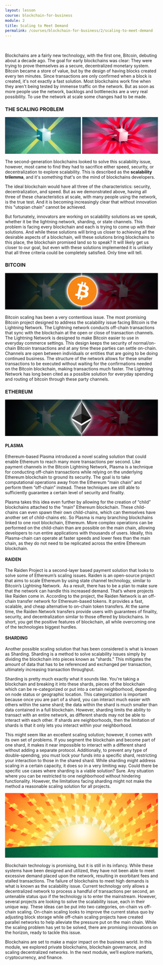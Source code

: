 ```yaml
---
layout: lesson
course: blockchain-for-business
module: 2
title: Scaling to Meet Demand
permalink: /courses/blockchain-for-business/2/scaling-to-meet-demand
---
```


<br>
<br>
<span class="openingParagraph">
Blockchains are a fairly new technology, with the first one, Bitcoin, debuting about a decade ago. The goal for early blockchains was clear: They were trying to prove themselves as a secure, decentralized monetary system. Bitcoin became a store of value, but by the design of having blocks created every ten minutes. Since transactions are only confirmed when a block is created, it's not exactly a fast solution. Most blockchains work fine when they aren't being tested by immense traffic on the network. But as soon as more people use the network, backlogs and bottlenecks are a very real possibility. To use the network at scale some changes had to be made.</span>
<h3>THE SCALING PROBLEM</h3>

<img src="/assets/img/courses/blockchain-for-business/Scaling-01.png" />

<span style="font-weight: 400;">The second-generation blockchains looked to solve this scalability issue, however, most came to find they had to sacrifice either speed, security, or decentralization to explore scalability. </span><span style="font-weight: 400;">This is described as the </span><b>scalability trilemma</b><span style="font-weight: 400;">, and it's something that's on the mind of blockchains developers.</span>

<span style="font-weight: 400;">The ideal blockchain would have all three of the characteristics: security, decentralization, and speed. But as we demonstrated above, having all three of these characteristics at scale, with many people using the network, is the true test. And it is becoming increasingly clear that without innovation this "utopian chain" cannot be achieved.</span>

<span style="font-weight: 400;">But fortunately, innovators are working on scalability solutions as we speak, whether it be the lightning network, sharding, or state channels. This problem is facing every blockchain and each is trying to come up with their solutions. And while these solutions will bring us closer to achieving all the desirable aspects of a blockchain, will these solutions bring blockchains to this place, the blockchain promised land so to speak? It will likely get us closer to our goal, but even with these solutions implemented it is unlikely that all three criteria could be completely satisfied. Only time will tell.</span>
<h3>BITCOIN</h3>

<img src="/assets/img/courses/blockchain-for-business/ScalingBitcoin.png" />

<span style="font-weight: 400;">Bitcoin scaling has been a very contentious issue. The most promising Bitcoin project designed to address the scalability issue facing Bitcoin is the Lightning Network. </span><span style="font-weight: 400;">The Lightning network conducts off-chain transactions that sync with the blockchain at the open or close of transaction channels. The Lightning Network is designed to make Bitcoin easier to use in everyday commerce settings. This design keeps the security of normal/on-chain Bitcoin transactions and at any time these parties can settle on-chain. </span><span style="font-weight: 400;">Channels are open between individuals or entities that are going to be doing continued business. The structure of the network allows for these smaller transactions to be executed without waiting for the confirmations needed on the Bitcoin blockchain, making transactions much faster. The Lightning Network has long been cited as a possible solution for everyday spending and routing of bitcoin through these party channels.</span>
<h3>ETHEREUM</h3>

<img src="/assets/img/courses/blockchain-for-business/ScalingEth.png" />

<h4>PLASMA</h4>
<span style="font-weight: 400;">Ethereum-based Plasma introduced a novel scaling solution that could enable Ethereum to reach many more transactions per second. Like payment channels in the Bitcoin Lightning Network, Plasma is a technique for conducting off-chain transactions while relying on the underlying Ethereum blockchain to ground its security. The goal is to take computational operations away from the Ethereum “main chain” and perform them “off-chain” instead. These techniques are still able to sufficiently guarantee a certain level of security and finality.</span>

<span style="font-weight: 400;">Plasma takes this idea even further by allowing for the creation of “child” blockchains attached to the “main” Ethereum blockchain. These child-chains can even spawn their own child-chains, which can themselves have another set of child-chains etc. So Plasma is many branching blockchains linked to one root blockchain, Ethereum. </span><span style="font-weight: 400;">More complex operations can be performed on the child-chain than are possible on the main chain, allowing developers to run entire applications with thousands of users. Ideally, this Plasma-chain can operate at faster speeds and lower fees than the main chain, as they do not need to be replicated across the entire Ethereum blockchain.</span>
<h4>RAIDEN</h4>
<span style="font-weight: 400;">The Raiden Project is a second-layer based payment solution that looks to solve some of Ethereum’s scaling issues. Raiden is an open-source project that aims to scale Ethereum by using state channel technology, similar to Bitcoin’s Lightning Network.  </span><span style="font-weight: 400;">As a result, there has to be a plan to make sure that the network can handle this increased demand. That’s where projects like Raiden come in. According to the project, th</span><span style="font-weight: 400;">e Raiden Network is an off-chain transfer network for Ethereum-based tokens. It provides a fast, scalable, and cheap alternative to on-chain token transfers. At the same time, the Raiden Network transfers provide users with guarantees of finality, security, and decentralization similar to those offered by blockchains. In short, you get the positive features of blockchain, all while overcoming one of the technologies biggest hurdles.</span>
<h4>SHARDING</h4>
<span style="font-weight: 400;">Another possible scaling solution that has been considered is what is known as Sharding. </span><span style="font-weight: 400;">Sharding is a method to solve scalability issues simply by dividing the blockchain into pieces known as "shards." This mitigates the amount of data that has to be referenced and exchanged per transaction, ultimately increasing transaction throughput.</span>

<span style="font-weight: 400;">Sharding is pretty much exactly what it sounds like. You're taking a blockchain and breaking it into these shards, pieces of the blockchain which can be re-categorized or put into a certain neighborhood, depending on node status or geographic location. This categorization is important because once you are part of a shard, you can interact much easier with others within the same shard; the data within the shard is much smaller than data contained in a full blockchain. However, sharding limits the ability to transact with an entire network, as different shards may not be able to interact with each other. If shards are neighborhoods, then the limitation of shards is that it only lets you interact within your neighborhood.</span>

<span style="font-weight: 400;">This might seem like an excellent scaling solution; however, it comes with its own set of problems. If you segment the blockchain and become part of one shard, it makes it near impossible to interact with a different shard without adding a separate protocol. Additionally, to prevent any type of double-spending, you must lock your funds into a specific shard, restricting your interaction to those in the shared shard. </span><span style="font-weight: 400;">While sharding might address scaling in a certain capacity, it does so in a very limiting way. Could there be specific use cases where sharding is a viable solution? Sure. Any situation where you can be restricted to one neighborhood without hindering functionality. However, the limitations facing sharding might not make the method a reasonable scaling solution for all projects.</span>

<img src="/assets/img/courses/blockchain-for-business/ScalingSunrise-01.png" />

<span style="font-weight: 400;">Blockchain technology is promising, but it is still in its infancy. While these systems have been designed and utilized, they have not been able to meet excessive demand placed upon the network, resulting in exorbitant fees and stalled transactions. The failure of blockchains to meet high demands is what is known as the scalability issue. Current technology only allows a decentralized network to process a handful of transactions per second, an untenable status quo if the technology is to enter the mainstream. However, several projects are looking to solve the scalability issue, each in their unique way. These ideas can be put into two categories, on-chain vs off-chain scaling. On-chain scaling looks to improve the current status quo by adjusting block storage while off-chain scaling projects have created parallel networks to help alleviate the pressure put on the main chain. While the scaling problem has yet to be solved, there are promising innovations on the horizon, ready to tackle this issue.</span>

<span style="font-weight: 400;">Blockchains are set to make a major impact on the business world. In this module, we explored private blockchains, blockchain governance, and scaling decentralized networks. In the next module, we’ll explore markets, cryptocurrency, and finance. </span>
